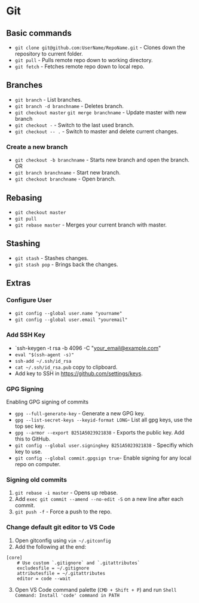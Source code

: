 # Git

## Basic commands

- `git clone git@github.com:UserName/RepoName.git` - Clones down the repository to current folder.
- `git pull` - Pulls remote repo down to working directory.
- `git fetch` - Fetches remote repo down to local repo.

## Branches

- `git branch` - List branches.
- `git branch -d branchname` - Deletes branch.
- `git checkout master` `git merge branchname` - Update master with new branch
- `git checkout -` - Switch to the last used branch.
- `git checkout -- .` - Switch to master and delete current changes.

### Create a new branch

- `git checkout -b branchname` - Starts new branch and open the branch.
  OR
- `git branch branchname` - Start new branch.
- `git checkout branchname` - Open branch.

## Rebasing

- `git checkout master`
- `git pull`
- `git rebase master` - Merges your current branch with master.

## Stashing

- `git stash` - Stashes changes.
- `git stash pop` - Brings back the changes.

## Extras

### Configure User
- `git config --global user.name "yourname"`
- `git config --global user.email "youremail"`

### Add SSH Key

- `ssh-keygen -t rsa -b 4096 -C "your_email@example.com"
- `eval "$(ssh-agent -s)"`
- `ssh-add ~/.ssh/id_rsa`
- `cat ~/.ssh/id_rsa.pub` copy to clipboard.
- Add key to SSH in <https://github.com/settings/keys>.


### GPG Signing

Enabling GPG signing of commits

- `gpg --full-generate-key` - Generate a new GPG key.
- `gpg --list-secret-keys --keyid-format LONG`- List all gpg keys, use the top sec key.
- `gpg --armor --export B251A5023921838` - Exports the public key. Add this to GitHub.
- `git config --global user.signingkey B251A5023921838` - Specifiy which key to use.
- `git config --global commit.gpgsign true`- Enable signing for any local repo on computer.

### Signing old commits

1. `git rebase -i master` - Opens up rebase.
2. Add `exec git commit --amend --no-edit -S` on a new line after each commit.
3. `git push -f` - Force a push to the repo.

### Change default git editor to VS Code

1. Open gitconfig using `vim ~/.gitconfig`
2. Add the following at the end:

```
[core]
    # Use custom `.gitignore` and `.gitattributes`
    excludesfile = ~/.gitignore
    attributesfile = ~/.gitattributes
    editor = code --wait
```

3. Open VS Code command palette (`CMD + Shift + P`) and run `Shell Command: Install 'code' command in PATH`
